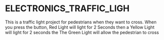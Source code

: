 # ELECTRONICS_TRAFFIC_LIGH
This is a traffic light project for pedestrians when they want to cross. When you press the button, Red Light will light for 2 Seconds then a Yellow Light will light for 2 seconds the The Green Light will allow the pedestrian to cross 

